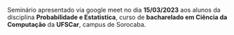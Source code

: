 Seminário apresentado via google meet no dia **15/03/2023** aos alunos da disciplina **Probabilidade e Estatistica**, curso de **bacharelado em Ciência da Computação** da **UFSCar**, campus de Sorocaba.
